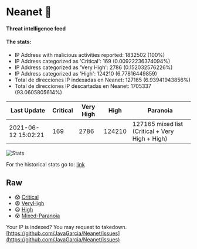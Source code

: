 # Neanet :hocho:
#### Threat intelligence feed
#### The stats:

- IP Address with malicious activities reported: 1832502 (100%)
- IP Address categorized as 'Critical':  169 (0.00922236374094%)
- IP Address categorized as 'Very High':  2786 (0.152032576226%)
- IP Address categorized as 'High':  124210 (6.77816449859)
- Total de direcciones IP indexadas en Neanet:  127165 (6.93941943856%)
- Total de direcciones IP descartadas en Neanet:  1705337 (93.0605805614%)

| Last Update | Critical | Very High | High | Paranoia |
| --- | --- | --- | --- | --- |
| 2021-06-12 15:02:21 | 169 | 2786 | 124210 | 127165 mixed list (Critical + Very High + High)|

![Stats](https://docs.google.com/spreadsheets/d/e/2PACX-1vSnaNMIXVabIpDJjufMlzH7poXnshF3mgd8Is1g9ytUEzVsP5my4Trn8f-xkoLLQ38xpL3HtmUexLo6/pubchart?oid=501124687&format=image)

For the historical stats go to: [link](/stats.csv)
## Raw
- :scream: [Critical](https://raw.githubusercontent.com/JavaGarcia/Neanet/master/blacklists/neanet_critical.txt)
- :fearful: [VeryHigh](https://raw.githubusercontent.com/JavaGarcia/Neanet/master/blacklists/neanet_veryHigh.txtt)
- :frowning: [High](https://raw.githubusercontent.com/JavaGarcia/Neanet/master/blacklists/neanet_high.txt)
- :dizzy_face: [Mixed-Paranoia](https://raw.githubusercontent.com/JavaGarcia/Neanet/master/blacklists/neanet_all.txt)


Your IP is indexed? You may request to takedown. [https://github.com/JavaGarcia/Neanet/issues](https://github.com/JavaGarcia/Neanet/issues)


































































































































































































































































































































































































































































































































































































































































































































































































































































































































































































































































































































































































































































































































































































































































































































































































































































































































































































































































































































































































































































































































































































































































































































































































































































































































































































































































































































































































































































































































































































































































































































































































































































































































































































































































































































































































































































































































































































































































































































































































































































































































































































































































































































































































































































































































































































































































































































































































































































































































































































































































































































































































































































































































































































































































































































































































































































































































































































































































































































































































































































































































































































































































































































































































































































































































































































































































































































































































































































































































































































































































































































































